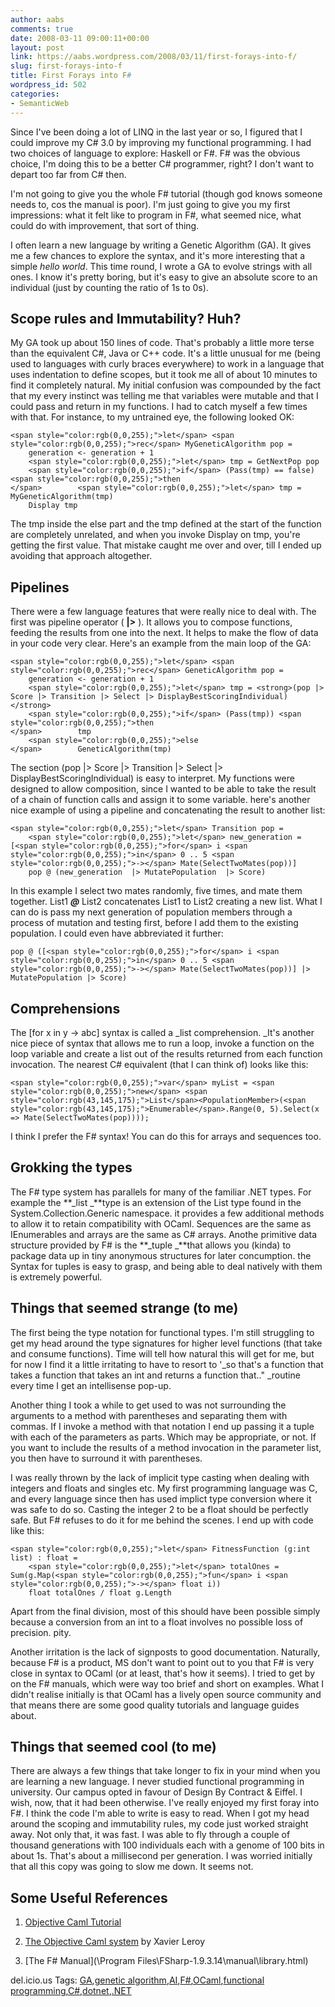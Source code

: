 ```yaml
---
author: aabs
comments: true
date: 2008-03-11 09:00:11+00:00
layout: post
link: https://aabs.wordpress.com/2008/03/11/first-forays-into-f/
slug: first-forays-into-f
title: First Forays into F#
wordpress_id: 502
categories:
- SemanticWeb
---
```


Since I've been doing a lot of LINQ in the last year or so, I figured that I could improve my C# 3.0 by improving my functional programming. I had two choices of language to explore: Haskell or F#. F# was the obvious choice, I'm doing this to be a better C# programmer, right? I don't want to depart too far from C# then.

I'm not going to give you the whole F# tutorial (though god knows someone needs to, cos the manual is poor). I'm just going to give you my first impressions: what it felt like to program in F#, what seemed nice, what could do with improvement, that sort of thing.

I often learn a new language by writing a Genetic Algorithm (GA). It gives me a few chances to explore the syntax, and it's more interesting that a simple _hello world_. This time round, I wrote a GA to evolve strings with all ones. I know it's pretty boring, but it's easy to give an absolute score to an individual (just by counting the ratio of 1s to 0s). 

## Scope rules and Immutability? Huh?

My GA took up about 150 lines of code. That's probably a little more terse than the equivalent C#, Java or C++ code. It's a little unusual for me (being used to languages with curly braces everywhere) to work in a language that uses indentation to define scopes, but it took me all of about 10 minutes to find it completely natural. My initial confusion was compounded by the fact that my every instinct was telling me that variables were mutable and that I could pass and return in my functions. I had to catch myself a few times with that. For instance, to my untrained eye, the following looked OK:
    
    <span style="color:rgb(0,0,255);">let</span> <span style="color:rgb(0,0,255);">rec</span> MyGeneticAlgorithm pop =
        generation <- generation + 1
        <span style="color:rgb(0,0,255);">let</span> tmp = GetNextPop pop
        <span style="color:rgb(0,0,255);">if</span> (Pass(tmp) == false) <span style="color:rgb(0,0,255);">then
    </span>        <span style="color:rgb(0,0,255);">let</span> tmp = MyGeneticAlgorithm(tmp)
        Display tmp
    

[](http://11011.net/software/vspaste)


The tmp inside the else part and the tmp defined at the start of the function are completely unrelated, and when you invoke Display on tmp, you're getting the first value. That mistake caught me over and over, till I ended up avoiding that approach altogether.




## Pipelines




There were a few language features that were really nice to deal with. The first was pipeline operator ( **|>** ). It allows you to compose functions, feeding the results from one into the next. It helps to make the flow of data in your code very clear. Here's an example from the main loop of the GA:
    
    <span style="color:rgb(0,0,255);">let</span> <span style="color:rgb(0,0,255);">rec</span> GeneticAlgorithm pop =
        generation <- generation + 1
        <span style="color:rgb(0,0,255);">let</span> tmp = <strong>(pop |> Score |> Transition |> Select |> DisplayBestScoringIndividual)</strong>
        <span style="color:rgb(0,0,255);">if</span> (Pass(tmp)) <span style="color:rgb(0,0,255);">then
    </span>        tmp
        <span style="color:rgb(0,0,255);">else
    </span>        GeneticAlgorithm(tmp)
    

[](http://11011.net/software/vspaste)


The section (pop |> Score |> Transition |> Select |> DisplayBestScoringIndividual) is easy to interpret. My functions were designed to allow composition, since I wanted to be able to take the result of a chain of function calls and assign it to some variable. here's another nice example of using a pipeline and concatenating the result to another list:
    
    <span style="color:rgb(0,0,255);">let</span> Transition pop =
        <span style="color:rgb(0,0,255);">let</span> new_generation = [<span style="color:rgb(0,0,255);">for</span> i <span style="color:rgb(0,0,255);">in</span> 0 .. 5 <span style="color:rgb(0,0,255);">-></span> Mate(SelectTwoMates(pop))]
        pop @ (new_generation  |> MutatePopulation  |> Score)
    
    

[](http://11011.net/software/vspaste)


In this example I select two mates randomly, five times, and mate them together. List1 **_@_** List2 concatenates List1 to List2 creating a new list. What I can do is pass my next generation of population members through a process of mutation and testing first, before I add them to the existing population. I could even have abbreviated it further:
    
    pop @ ([<span style="color:rgb(0,0,255);">for</span> i <span style="color:rgb(0,0,255);">in</span> 0 .. 5 <span style="color:rgb(0,0,255);">-></span> Mate(SelectTwoMates(pop))] |> MutatePopulation |> Score)
    




## Comprehensions




The [for x in y -> abc] syntax is called a _list comprehension. _It's another nice piece of syntax that allows me to run a loop, invoke a function on the loop variable and create a list out of the results returned from each function invocation. The nearest C# equivalent (that I can think of) looks like this:
    
    <span style="color:rgb(0,0,255);">var</span> myList = <span style="color:rgb(0,0,255);">new</span> <span style="color:rgb(43,145,175);">List</span><PopulationMember>(<span style="color:rgb(43,145,175);">Enumerable</span>.Range(0, 5).Select(x => Mate(SelectTwoMates(pop))));
    




I think I prefer the F# syntax! You can do this for arrays and sequences too.




## Grokking the types




The F# type system has parallels for many of the familiar .NET types. For example the **_list _**type is an extension of the List<T> type found in the System.Collection.Generic namespace. it provides a few additional methods to allow it to retain compatibility with OCaml. Sequences are the same as IEnumerables and arrays are the same as C# arrays. Anothe primitive data structure provided by F# is the **_tuple _**that allows you (kinda) to package data up in tiny anonymous structures for later concumption. the Syntax for tuples is easy to grasp, and being able to deal natively with them is extremely powerful.




## Things that seemed strange (to me)




The first being the type notation for functional types. I'm still struggling to get my head around the type signatures for higher level functions (that take and consume functions). Time will tell how natural this will get for me, but for now I find it a little irritating to have to resort to '_so that's a function that takes a function that takes an int and returns a function that.." _routine every time I get an intellisense pop-up.




Another thing I took a while to get used to was not surrounding the arguments to a method with parentheses and separating them with commas. If I invoke a method with that notation I end up passing it a tuple with each of the parameters as parts. Which may be appropriate, or not. If you want to include the results of a method invocation in the parameter list, you then have to surround it with parentheses.




I was really thrown by the lack of implicit type casting when dealing with integers and floats and singles etc. My first programming language was C, and every language since then has used implict type conversion where it was safe to do so. Casting the integer 2 to be a float should be perfectly safe. But F# refuses to do it for me behind the scenes. I end up with code like this:
    
    <span style="color:rgb(0,0,255);">let</span> FitnessFunction (g:int list) : float =
        <span style="color:rgb(0,0,255);">let</span> totalOnes = Sum(g.Map(<span style="color:rgb(0,0,255);">fun</span> i <span style="color:rgb(0,0,255);">-></span> float i))
        float totalOnes / float g.Length
    




Apart from the final division, most of this should have been possible simply because a conversion from an int to a float involves no possible loss of precision. pity.




Another irritation is the lack of signposts to good documentation. Naturally, because F# is a product, MS don't want to point out to you that F# is very close in syntax to OCaml (or at least, that's how it seems). I tried to get by on the F# manuals, which were way too brief and short on examples. What I didn't realise initially is that OCaml has a lively open source community and that means there are some good quality tutorials and language guides about.




## Things that seemed cool (to me)




There are always a few things that take longer to fix in your mind when you are learning a new language. I never studied functional programming in university. Our campus opted in favour of Design By Contract & Eiffel. I wish, now, that it had been otherwise. I've really enjoyed my first foray into F#. I think the code I'm able to write is easy to read. When I got my head around the scoping and immutability rules, my code just worked straight away. Not only that, it was fast. I was able to fly through a couple of thousand generations with 100 individuals each with a genome of 100 bits in about 1s. That's about a millisecond per generation. I was worried initially that all this copy was going to slow me down. It seems not.




## Some Useful References






  1. [Objective Caml Tutorial](http://www.ocaml-tutorial.org/)

  2. [The Objective Caml system](http://caml.inria.fr/pub/docs/manual-ocaml/index.html) by Xavier Leroy

  3. [The F# Manual](\Program Files\FSharp-1.9.3.14\manual\library.html)



del.icio.us Tags: [GA](http://del.icio.us/popular/GA),[genetic algorithm](http://del.icio.us/popular/genetic%20algorithm),[AI](http://del.icio.us/popular/AI),[F#](http://del.icio.us/popular/F#),[OCaml](http://del.icio.us/popular/OCaml),[functional programming](http://del.icio.us/popular/functional%20programming),[C#](http://del.icio.us/popular/C#),[dotnet](http://del.icio.us/popular/dotnet),[.NET](http://del.icio.us/popular/.NET)
